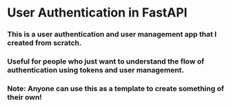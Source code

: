 <h1>User Authentication in FastAPI</h1>
<h3>This is a user authentication and user management app that I created from scratch.</h3>
<h3>Useful for people who just want to understand the flow of authentication using tokens and user management.</h3>
<h3>Note: Anyone can use this as a template to create something of their own!</h3>